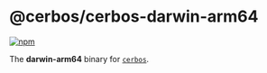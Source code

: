 # @cerbos/cerbos-darwin-arm64

[![npm](https://img.shields.io/npm/v/@cerbos/cerbos-darwin-arm64?style=flat-square)](https://www.npmjs.com/package/@cerbos/cerbos-darwin-arm64)

The **darwin-arm64** binary for [`cerbos`](https://docs.cerbos.dev/cerbos/latest/cli/cerbos).
